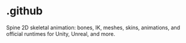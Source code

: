 # .github
Spine 2D skeletal animation: bones, IK, meshes, skins, animations, and official runtimes for Unity, Unreal, and more.
